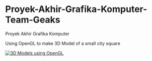 # Proyek-Akhir-Grafika-Komputer-Team-Geaks
Proyek Akhir Grafika Komputer

Using OpenGL to make 3D Model of a small city square

[![3D Models using OpenGL](https://img.youtube.com/vi/J6oI3ne1EPg/maxresdefault.jpg)](https://youtu.be/J6oI3ne1EPg)
